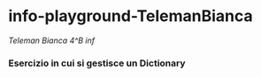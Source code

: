 # info-playground-TelemanBianca
_Teleman Bianca 4^B inf_
### Esercizio in cui si gestisce un Dictionary
